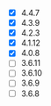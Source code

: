 
- [x] 4.4.7
- [x] 4.3.9
- [x] 4.2.3
- [x] 4.1.12
- [x] 4.0.8
- [ ] 3.6.11
- [ ] 3.6.10
- [ ] 3.6.9
- [ ] 3.6.8
